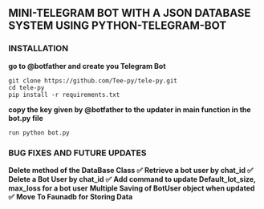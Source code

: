 ## MINI-TELEGRAM BOT WITH A JSON DATABASE SYSTEM USING PYTHON-TELEGRAM-BOT

### INSTALLATION

**go to @botfather and create you Telegram Bot**

```
git clone https://github.com/Tee-py/tele-py.git
cd tele-py
pip install -r requirements.txt
```

**copy the key given by @botfather to the updater in main function in the bot.py file**
```
run python bot.py
```

### BUG FIXES AND FUTURE UPDATES
**Delete method of the DataBase Class ✅**
**Retrieve a bot user by chat_id ✅**
**Delete a Bot User by chat_id ✅**
**Add command to update Default_lot_size, max_loss for a bot user**
**Multiple Saving of BotUser object when updated ✅**
**Move To Faunadb for Storing Data**
